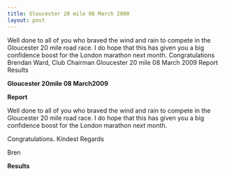 ```yaml
---
title: Gloucester 20 mile 08 March 2009
layout: post
---
```


<p>Well done to all of you who braved the wind and rain to compete in the Gloucester 20 mile road race. I do hope that this has given you a big confidence boost for the London marathon next month. Congratulations Brendan Ward, Club Chairman Gloucester 20 mile 08 March 2009 Report Results</p>

**Gloucester 20mile 08 March2009**

**Report**

Well done to all of you who braved the wind and rain to compete in the Gloucester 20 mile road race. I do hope that this has given you a big confidence boost for the London marathon next month.

Congratulations. Kindest Regards

Bren

**Results**</p> 

<map name="100109w.jpg">
  <area shape="RECT" coords="677,27,696,48" alt="Race Winner" />
  
  <area shape="RECT" coords="379,28,393,45" alt="Sarah Greef" />
  
  <area shape="RECT" coords="354,28,368,46" alt="Rachel Vines" />
  
  <area shape="RECT" coords="303,28,318,46" alt="Anna Maughan" />
  
  <area shape="RECT" coords="206,28,220,46" alt="Dawn Addinall" />
  
  <area shape="RECT" coords="86,28,103,46" alt="Alex Evans" />
</map>

<map name="100109m.jpg">
  <area shape="RECT" coords="63,31,76,45" alt="Clive Scott" />
  
  <area shape="RECT" coords="112,32,121,44" alt="Paul Davies" />
  
  <area shape="RECT" coords="118,32,129,43" alt="Paul Stonuary" />
  
  <area shape="RECT" coords="223,29,236,47" alt="James Gibbs" />
  
  <area shape="RECT" coords="255,29,264,42" alt="David Smeath" />
  
  <area shape="RECT" coords="263,28,272,43" alt="Chris Hale" />
  
  <area shape="RECT" coords="275,31,288,45" alt="Rob Shute" />
  
  <area shape="RECT" coords="308,31,321,45" alt="Billy Bradshaw" />
  
  <area shape="RECT" coords="582,29,594,46" alt="Will Ferguson" />
  
  <area shape="RECT" coords="680,30,694,45" alt="Race Winner" />
</map>